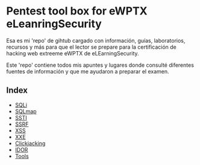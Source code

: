 # Pentest tool box for eWPTX eLeanringSecurity
Esa es mi 'repo' de gihtub cargado con información, guías, laboratorios, recursos y más para que el lector se prepare para la certificación de hacking web extreeme eWPTX de eLEarningSecurity.

Este 'repo' contiene todos mis apuntes y lugares donde consulté diferentes fuentes de información y que me ayudaron a preparar el examen.

## Index
- [SQLi](#)
- [SQLmap](#)
- [SSTI](#)
- [SSRF](#)
- [XSS](#)
- [XXE](#)
- [Clickjacking](#)
- [IDOR](#)
- [Tools](#)
